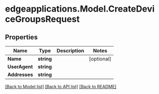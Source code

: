 # edgeapplications.Model.CreateDeviceGroupsRequest

## Properties

Name | Type | Description | Notes
------------ | ------------- | ------------- | -------------
**Name** | **string** |  | [optional] 
**UserAgent** | **string** |  | 
**Addresses** | **string** |  | 

[[Back to Model list]](../README.md#documentation-for-models) [[Back to API list]](../README.md#documentation-for-api-endpoints) [[Back to README]](../README.md)

